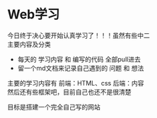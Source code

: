 # Web学习
今日终于决心要开始认真学习了！！！虽然有些中二  
主要内容及分类
- 每天的 学习内容 和 编写的代码 全部pull进去
- 留一个md文档来记录自己遇到的 问题 和 想法

主要的学习内容有 前端：HTML、css  后端：内容  
然后还有些框架吧，目前自己也还不是很清楚  

目标是搭建一个完全自己写的网站